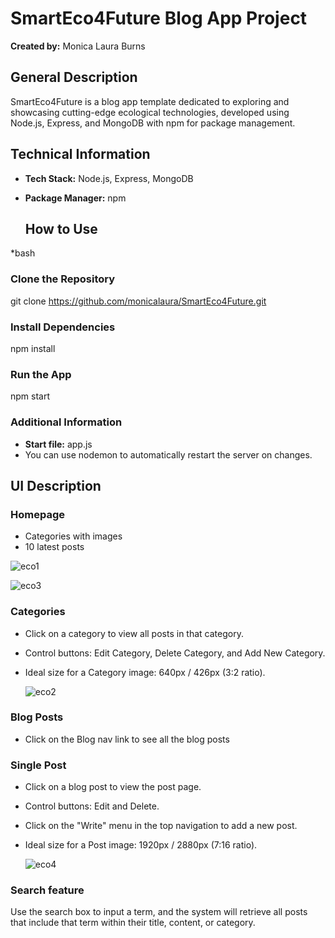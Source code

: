 # SmartEco4Future Blog App Project

**Created by:** Monica Laura Burns

## General Description

SmartEco4Future is a blog app template dedicated to exploring and showcasing cutting-edge ecological technologies, developed using Node.js, Express, and MongoDB with npm for package management.


## Technical Information

- **Tech Stack:** Node.js, Express, MongoDB
- **Package Manager:** npm

  ## How to Use

*bash
### Clone the Repository
git clone https://github.com/monicalaura/SmartEco4Future.git


### Install Dependencies
npm install

### Run the App
npm start


### Additional Information

- **Start file:** app.js
- You can use nodemon to automatically restart the server on changes.
  

## UI Description

### Homepage

- Categories with images
- 10 latest posts

![eco1](https://github.com/monicalaura/SmartEco4Future/assets/58688612/f4e627d2-6099-42e1-ac49-87bd6ad01331) 
  
![eco3](https://github.com/monicalaura/SmartEco4Future/assets/58688612/4ed4601e-bb53-4dcd-bccb-ccda8069f302)


### Categories

- Click on a category to view all posts in that category.
- Control buttons: Edit Category, Delete Category, and Add New Category.
- Ideal size for a Category image: 640px / 426px (3:2 ratio).

  ![eco2](https://github.com/monicalaura/SmartEco4Future/assets/58688612/0c71cf02-a2b3-401b-8666-5097df191a94)

### Blog Posts

- Click on the Blog nav link to see all the blog posts 

### Single Post

- Click on a blog post to view the post page.
- Control buttons: Edit and Delete.
- Click on the "Write" menu in the top navigation to add a new post.
- Ideal size for a Post image: 1920px / 2880px (7:16 ratio).

  ![eco4](https://github.com/monicalaura/SmartEco4Future/assets/58688612/cebef5f4-da75-4865-95c2-be3e4085e620)


 ### Search feature
  Use the search box to input a term, and the system will retrieve all posts that include that term within their title, content, or category.
  

